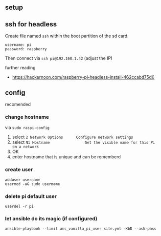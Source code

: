 ## setup

## ssh for headless

Create file named ```ssh```  within the boot partition of the sd card.

```
username: pi
password: raspberry
```

Then connect via ```ssh pi@192.168.1.42``` (adjust the IP)


further reading

* https://hackernoon.com/raspberry-pi-headless-install-462ccabd75d0


## config

recomended

### change hostname 

via ```sudo raspi-config```

1. select ```2 Network Options      Configure network settings```
2. select ```N1 Hostname                Set the visible name for this Pi on a network```
3. OK
4. enter hostname that is unique and can be rememberd

### create user

```
adduser username
usermod -aG sudo username
```

### delete pi default user

```
userdel -r pi
```

### let ansible do its magic (if configured)

```
ansible-playbook --limit ans_vanilla_pi_user site.yml -KbD --ask-pass
```